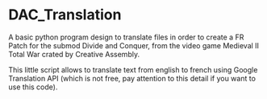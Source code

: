 # DAC_Translation
A basic python program design to translate files in order to create a FR Patch for the submod Divide and Conquer, from the video game Medieval II Total War crated by Creative Assembly.


This little script allows to translate text from english to french using Google Translation API
(which is not free, pay attention to this detail if you want to use this code).
